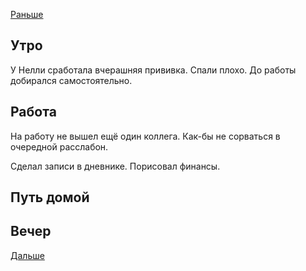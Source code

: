 [Раньше](2021.02.15.md)  
## Утро
У Нелли сработала вчерашняя прививка. Спали плохо. До работы добирался самостоятельно.
## Работа
На работу не вышел ещё один коллега. Как-бы не сорваться в очередной расслабон.

Сделал записи в дневнике. Порисовал финансы.
## Путь домой
## Вечер
[Дальше](2021.02.17.md)
